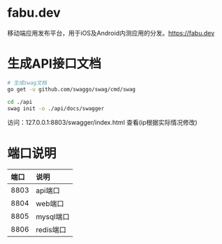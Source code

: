 
# fabu.dev
移动端应用发布平台，用于iOS及Android内测应用的分发。https://fabu.dev



# 生成API接口文档
```bash
# 生成swag文档
go get -u github.com/swaggo/swag/cmd/swag

cd ./api
swag init -o ./api/docs/swagger

```
访问：127.0.0.1:8803/swagger/index.html 查看(ip根据实际情况修改)


# 端口说明
| 端口 | 说明 |
| :-- | :-- |
| 8803 | api端口 |
| 8804 | web端口 |
| 8805 | mysql端口 |
| 8806 | redis端口 |